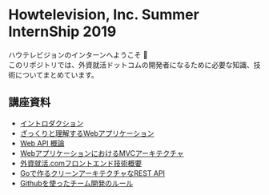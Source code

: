 # Howtelevision, Inc. Summer InternShip 2019

ハウテレビジョンのインターンへようこそ :tada: <br>
このリポジトリでは、外資就活ドットコムの開発者になるために必要な知識、技術についてまとめています。

## 講座資料
- [イントロダクション](https://esa-pages.io/p/sharing/5008/posts/32734/ad87d3b78caa907f8fb4.html)
- [ざっくりと理解するWebアプリケーション](https://esa-pages.io/p/sharing/5008/posts/32721/35ea1930c7fbcd49fd32.html)
- [Web API 概論](https://esa-pages.io/p/sharing/5008/posts/32723/e2b342e9ec0b6812d871.html)
- [WebアプリケーションにおけるMVCアーキテクチャ](https://esa-pages.io/p/sharing/5008/posts/32704/bdc18d1825cdbaff7635.html)
- [外資就活.comフロントエンド技術概要](https://esa-pages.io/p/sharing/5008/posts/32706/711e677044d27746ec40.html)
- [Goで作るクリーンアーキテクチャなREST API](https://esa-pages.io/p/sharing/5008/posts/32726/351c7ea2c1cde616aca8.html)
- [Githubを使ったチーム開発のルール](https://esa-pages.io/p/sharing/5008/posts/32725/f73d61349a557ee2d6b5.html)
